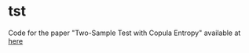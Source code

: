 # tst
Code for the paper "Two-Sample Test with Copula Entropy" available at [here](https://arxiv.org/abs/2307.07247)
